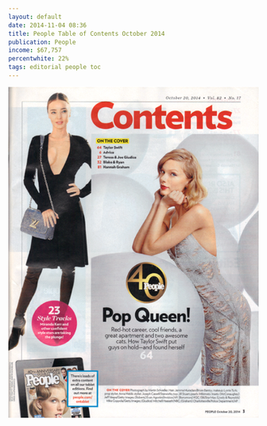 ```yaml
---
layout: default
date: 2014-11-04 08:36
title: People Table of Contents October 2014
publication: People
income: $67,757
percentwhite: 22%
tags: editorial people toc
---
```





           
<div class="imageContainer">
<img src="img/editscans/People_contents_1.png">
            
<div class="overlayContainer">
<object type="image/svg+xml" data="/img/overlays/People_contents_1.svg" class="trans"></object>
</div>


</div>
            
        
        
